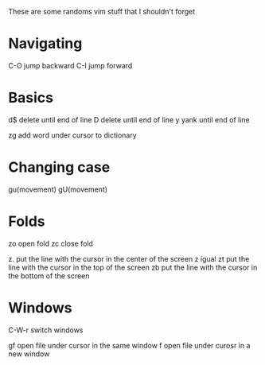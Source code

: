 These are some randoms vim stuff that I shouldn't forget

# Navigating

C-O jump backward
C-I jump forward

# Basics

d$	delete until end of line
D	delete until end of line
y	yank until end of line

zg	add word under cursor to dictionary

# Changing case
gu(movement)
gU(movement)

# Folds

zo	open fold
zc	close fold	

z.	put the line with the cursor in the center of the screen
z<CR> igual
zt	put the line with the cursor in the top of the screen
zb	put the line with the cursor in the bottom of the screen

# Windows

C-W-r switch windows

gf	open file under cursor in the same window
<C-W>f open file under curosr in a new window
